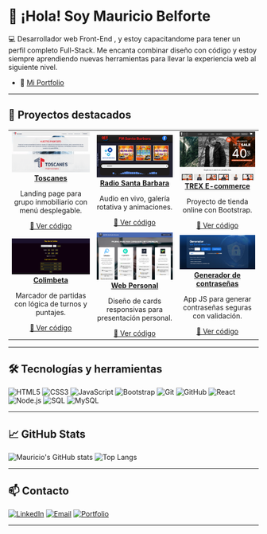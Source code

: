 # 👋 ¡Hola! Soy Mauricio Belforte

💻 Desarrollador web Front-End , y estoy capacitandome para tener un perfil completo Full-Stack. Me encanta combinar diseño con código y estoy siempre aprendiendo nuevas herramientas para llevar la experiencia web al siguiente nivel.

- 🎨 [Mi Portfolio](https://mauriciobelforte.github.io/mi-portfolio/)

---

## 🚀 Proyectos destacados

<table>
  <tr>
    <td align="center">
      <a href="https://toscanes.com.ar/" target="_blank">
        <img src="img/Web-Toscanes.png" width="220px"><br/>
        <strong>Toscanes</strong>
      </a>
      <p>Landing page para grupo inmobiliario con menú desplegable.</p>
      <a href="#">🔗 Ver código</a>
    </td>
    <td align="center">
      <a href="https://mauriciobelforte.github.io/radio-Santa-Barbara/" target="_blank">
        <img src="img/Web-Santa-Barbara.png" width="220px"><br/>
        <strong>Radio Santa Barbara</strong>
      </a>
      <p>Audio en vivo, galería rotativa y animaciones.</p>
      <a href="https://github.com/MauricioBelforte/radio-Santa-Barbara" target="_blank">🔗 Ver código</a>
    </td>
    <td align="center">
      <a href="https://mauriciobelforte.github.io/Proyecto-CaC-Nodejs/" target="_blank">
        <img src="img/Web-Ecommerce.png" width="220px"><br/>
        <strong>TREX E-commerce</strong>
      </a>
      <p>Proyecto de tienda online con Bootstrap.</p>
      <a href="https://github.com/MauricioBelforte/Proyecto-CaC-Nodejs" target="_blank">🔗 Ver código</a>
    </td>
  </tr>
  <tr>
    <td align="center">
      <a href="https://mauriciobelforte.github.io/proyecto-marcador-gana-sigue/" target="_blank">
        <img src="img/Web-Colimbeta.png" width="220px"><br/>
        <strong>Colimbeta</strong>
      </a>
      <p>Marcador de partidas con lógica de turnos y puntajes.</p>
      <a href="https://github.com/MauricioBelforte/proyecto-marcador-gana-sigue" target="_blank">🔗 Ver código</a>
    </td>
    <td align="center">
      <a href="https://empleoonlinecripto.web.app/" target="_blank">
        <img src="img/Web-Cards.png" width="220px"><br/>
        <strong>Web Personal</strong>
      </a>
      <p>Diseño de cards responsivas para presentación personal.</p>
      <a href="#">🔗 Ver código</a>
    </td>
    <td align="center">
      <a href="https://mauriciobelforte.github.io/InmersionDev-Generador-de-contrasenas-Clase1/" target="_blank">
        <img src="img/Generador-De-Contra.png" width="220px"><br/>
        <strong>Generador de contraseñas</strong>
      </a>
      <p>App JS para generar contraseñas seguras con validación.</p>
      <a href="https://github.com/MauricioBelforte/InmersionDev-Generador-de-contrasenas-Clase1/tree/main" target="_blank">🔗 Ver código</a>
    </td>
  </tr>
</table>

---

## 🛠️ Tecnologías y herramientas

![HTML5](https://img.shields.io/badge/-HTML5-E34F26?style=flat&logo=html5&logoColor=white)
![CSS3](https://img.shields.io/badge/-CSS3-1572B6?style=flat&logo=css3&logoColor=white)
![JavaScript](https://img.shields.io/badge/-JavaScript-F7DF1E?style=flat&logo=javascript&logoColor=black)
![Bootstrap](https://img.shields.io/badge/-Bootstrap-7952B3?style=flat&logo=bootstrap&logoColor=white)
![Git](https://img.shields.io/badge/-Git-F05032?style=flat&logo=git&logoColor=white)
![GitHub](https://img.shields.io/badge/-GitHub-181717?style=flat&logo=github&logoColor=white)
![React](https://img.shields.io/badge/-React-61DAFB?style=flat&logo=react&logoColor=black)
![Node.js](https://img.shields.io/badge/-Node.js-339933?style=flat&logo=nodedotjs&logoColor=white)
![SQL](https://img.shields.io/badge/-SQL-4479A1?style=flat&logo=postgresql&logoColor=white)
![MySQL](https://img.shields.io/badge/-MySQL-005C84?style=flat&logo=mysql&logoColor=white)

---

## 📈 GitHub Stats

![Mauricio's GitHub stats](https://github-readme-stats.vercel.app/api?username=MauricioBelforte&show_icons=true&theme=tokyonight)
![Top Langs](https://github-readme-stats.vercel.app/api/top-langs/?username=MauricioBelforte&layout=compact&theme=tokyonight)

---

## 📫 Contacto

[![LinkedIn](https://img.shields.io/badge/-LinkedIn-blue?style=flat&logo=linkedin&logoColor=white)](https://www.linkedin.com/in/mauriciobelforte/)
[![Email](https://img.shields.io/badge/-Email-D14836?style=flat&logo=gmail&logoColor=white)](mailto:mauriciobelforte@gmail.com)
[![Portfolio](https://img.shields.io/badge/-Portafolio-000?style=flat&logo=vercel&logoColor=white)](https://mauriciobelforte.github.io/mi-portfolio/)

---

